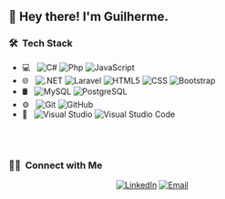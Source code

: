 <h2> 👋 Hey there! I'm Guilherme.</h2>

<h3> 🛠 &nbsp;Tech Stack</h3>

- 💻 &nbsp;
  ![C#](https://img.shields.io/badge/-333333?style=flat&logo=csharp)
  ![Php](https://img.shields.io/badge/-Php-333333?style=flat&logo=php)
  ![JavaScript](https://img.shields.io/badge/-JavaScript-333333?style=flat&logo=javascript)
- 🌐 &nbsp;
  ![.NET](https://img.shields.io/badge/-.NET-333333?style=flat&logo=dotnet)
  ![Laravel](https://img.shields.io/badge/-Laravel-333333?style=flat&logo=laravel)
  ![HTML5](https://img.shields.io/badge/-HTML5-333333?style=flat&logo=HTML5)
  ![CSS](https://img.shields.io/badge/-CSS-333333?style=flat&logo=CSS3&logoColor=1572B6)
  ![Bootstrap](https://img.shields.io/badge/-Bootstrap-333333?style=flat&logo=bootstrap&logoColor=563D7C)
- 🛢 &nbsp;
   ![MySQL](https://img.shields.io/badge/-MySQL-333333?style=flat&logo=mysql)
  ![PostgreSQL](https://img.shields.io/badge/-PostgreSQL-333333?style=flat&logo=postgresql)
- ⚙️ &nbsp;
  ![Git](https://img.shields.io/badge/-Git-333333?style=flat&logo=git)
  ![GitHub](https://img.shields.io/badge/-GitHub-333333?style=flat&logo=github)
- 🔧 &nbsp;
  ![Visual Studio](https://img.shields.io/badge/-VisualStudio-333333?style=flat&logo=visualstudio)
  ![Visual Studio Code](https://img.shields.io/badge/-Visual%20Studio%20Code-333333?style=flat&logo=visual-studio-code&logoColor=007ACC)

<br/>



<br/>

<h3> 🤝🏻 &nbsp;Connect with Me </h3>

<p align="center">
<a href="https://www.linkedin.com/in/guilherme-pereira-2b9195193/"><img alt="LinkedIn" src="https://img.shields.io/badge/LinkedIn-Guilherme%20Pereira-blue?style=flat-square&logo=linkedin"></a>	
<a href="mailto:guilhermetj.contato@gmail.com"><img alt="Email" src="https://img.shields.io/badge/Email-guips1998@gmail.com-blue?style=flat-square&logo=gmail"></a>
</p>

